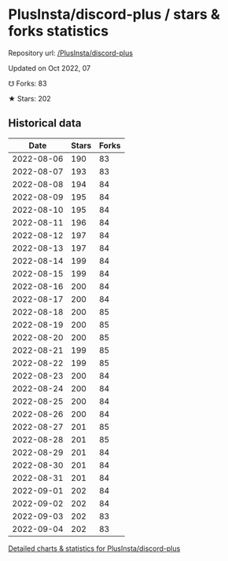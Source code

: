 # PlusInsta/discord-plus / stars & forks statistics

Repository url: [/PlusInsta/discord-plus](https://github.com/PlusInsta/discord-plus)

Updated on Oct 2022, 07

☋ Forks: 83

★ Stars: 202

## Historical data
| Date | Stars | Forks |
|------|-------|-------|
| 2022-08-06 | 190 | 83 | 
| 2022-08-07 | 193 | 83 | 
| 2022-08-08 | 194 | 84 | 
| 2022-08-09 | 195 | 84 | 
| 2022-08-10 | 195 | 84 | 
| 2022-08-11 | 196 | 84 | 
| 2022-08-12 | 197 | 84 | 
| 2022-08-13 | 197 | 84 | 
| 2022-08-14 | 199 | 84 | 
| 2022-08-15 | 199 | 84 | 
| 2022-08-16 | 200 | 84 | 
| 2022-08-17 | 200 | 84 | 
| 2022-08-18 | 200 | 85 | 
| 2022-08-19 | 200 | 85 | 
| 2022-08-20 | 200 | 85 | 
| 2022-08-21 | 199 | 85 | 
| 2022-08-22 | 199 | 85 | 
| 2022-08-23 | 200 | 84 | 
| 2022-08-24 | 200 | 84 | 
| 2022-08-25 | 200 | 84 | 
| 2022-08-26 | 200 | 84 | 
| 2022-08-27 | 201 | 85 | 
| 2022-08-28 | 201 | 85 | 
| 2022-08-29 | 201 | 84 | 
| 2022-08-30 | 201 | 84 | 
| 2022-08-31 | 201 | 84 | 
| 2022-09-01 | 202 | 84 | 
| 2022-09-02 | 202 | 84 | 
| 2022-09-03 | 202 | 83 | 
| 2022-09-04 | 202 | 83 | 


[Detailed charts & statistics for PlusInsta/discord-plus](https://reviewgithub.com/rep/PlusInsta/discord-plus)
